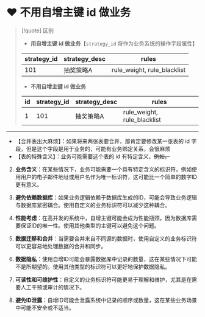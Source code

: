 # ❤ 不用自增主键 id 做业务
>[!quote] 区别
>
> - **用自增主键 id 做业务**【`strategy_id` 将作为业务系统的操作字段属性】
> 
> | strategy_id | strategy_desc | rules                       |
> | ----------- | ------------- | --------------------------- |
> | 101         | 抽奖策略A         | rule_weight, rule_blacklist |
> 
> - **不用自增主键 id 做业务**
> 
> | id  | strategy_id | strategy_desc | rules                       |
> | --- | ----------- | ------------- | --------------------------- |
> | 1   | 101         | 抽奖策略A         | rule_weight, rule_blacklist |

---

- 【合并表出大麻烦】：如果将来两张表要合并，那肯定要修改某一张表的 id 字段，但是这个字段是用于业务的，可能有业务绑定关系，会很麻烦
- 【表的特殊含义】：业务可能需要这个表的 id 有特定含义，~~例如，~~
    
2. **业务含义**：在某些情况下，业务可能需要一个具有特定含义的标识符，例如使用用户的电子邮件地址或用户名作为唯一标识符，这可能比一个简单的数字ID更有意义。
    
3. **避免依赖数据库**：如果业务逻辑依赖于数据库生成的ID，可能会导致业务逻辑与数据库紧密耦合。使用自定义的业务标识符可以减少这种耦合。
    
4. **性能考虑**：在高并发的系统中，自增主键可能会成为性能瓶颈，因为数据库需要保证ID的唯一性。使用其他类型的主键可以避免这个问题。
    
5. **数据迁移和合并**：当需要合并来自不同源的数据时，使用自定义的业务标识符可以更容易地处理数据的合并和同步。
    
6. **数据隐私**：使用自增ID可能会暴露数据库中记录的数量，这在某些情况下可能不是所期望的。使用其他类型的标识符可以更好地保护数据隐私。
    
7. **可读性和可维护性**：自定义的业务标识符可能更易于理解和维护，尤其是在需要人工干预或审计的情况下。
    
8. **避免ID泄露**：自增ID可能会泄露系统中记录的顺序或数量，这在某些业务场景中可能不安全或不适当。








